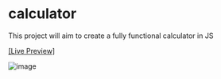 # calculator
This project will aim to create a fully functional calculator in JS

[[Live Preview]](https://xpapashi.github.io/calculator/)

![image](https://github.com/user-attachments/assets/56b72a9d-6a4c-406f-88bd-aecafd261d60)
